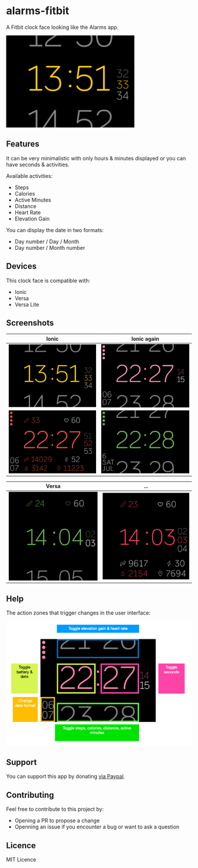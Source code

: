 # alarms-fitbit

A Fitbit clock face looking like the Alarms app.

![screenshot1.png](./screenshots/screenshot1.png)

## Features

It can be very minimalistic with only hours & minutes displayed or you can have seconds & activities.

Available activities:

* Steps
* Calories
* Active Minutes
* Distance
* Heart Rate
* Elevation Gain

You can display the date in two formats:

* Day number / Day / Month
* Day number / Month number

## Devices

This clock face is compatible with:

* Ionic
* Versa
* Versa Lite

## Screenshots

| Ionic | Ionic again |
|----------|:-------------:|
| ![screenshot1.png](./screenshots/screenshot1.png) | ![screenshot2.png](./screenshots/screenshot2.png) |
| ![screenshot1.png](./screenshots/screenshot3.png) | ![screenshot2.png](./screenshots/screenshot4.png) |

| Versa | ... |
|-------|:------:|
| ![screenshot versa 1](./screenshots/screenshot-versa1.png) | ![screenshot versa 2](./screenshots/screenshot-versa2.png) |

## Help

The action zones that trigger changes in the user interface:

![screenshot help](./screenshots/screenshot-help.png)

## Support

You can support this app by donating [via Paypal](https://www.paypal.me/rootasjey).

## Contributing

Feel free to contribute to this project by:

* Opening a PR to propose a change
* Openning an issue if you encounter a bug or want to ask a question

## Licence

MIT Licence
